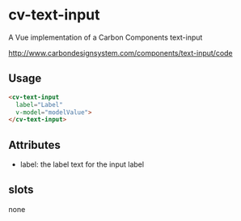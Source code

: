 # cv-text-input

A Vue implementation of a Carbon Components text-input

http://www.carbondesignsystem.com/components/text-input/code

## Usage

```html
<cv-text-input
  label="Label"
  v-model="modelValue">
</cv-text-input>
```

## Attributes

- label: the label text for the input label

## slots

none

